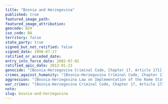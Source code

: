 ```yaml
---
title: "Bosnia and Herzegovina"
published: true
featured_image_path:
featured_image_attribution:
geocode: BIH
iso_code: BA
territory: false
state_party: true
signed_but_not_ratified: false
signed_date: 1998-07-17
ratified_or_acceded_date:
entry_into_force_date: 2002-07-01
ratified_apic_date: 2012-01-23
genocide: "[Bosnia-Herzegovina Criminal Code, Chapter 17, Article 171](https://iccdb.hrlc.net/data/doc/118/keyword/46/)"
crimes_against_humanity: "[Bosnia-Herzegovina Criminal Code, Chapter 17, Article 172](https://iccdb.hrlc.net/data/doc/118/keyword/13/)"
aggression: "[Bosnia-Herzegovina Law on Implementation of the Rome Statute of the International Criminal Court and Cooperation with the International Criminal Court, Article 2](http://iccdb.webfactional.com/documents/implementations/pdf/BH_Law_on_Implementation_of_the_Rome_Statute_ENG.pdf)"
war_crimes: "[Bosnia-Herzegovina Criminal Code, Chapter 17, Article 173](https://iccdb.hrlc.net/data/doc/118/keyword/145/)"
note:
slug: bosnia-and-herzegovina
---
```

